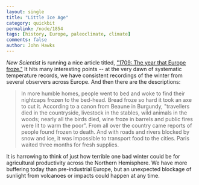 ```yaml
---
layout: single 
title: "Little Ice Age" 
category: quickbit
permalink: /node/1854
tags: [history, Europe, paleoclimate, climate] 
comments: false 
author: John Hawks 
---
```


<i>New Scientist</i> is running a nice article titled, <a href="http://www.newscientist.com/article/mg20126942.100-1709-the-year-that-europe-froze.html?full=true&print=true">"1709: The year that Europe froze."</a> It hits many interesting points -- at the very dawn of systematic temperature records, we have consistent recordings of the winter from several observers across Europe. And then there are the descriptions: 

<blockquote>In more humble homes, people went to bed and woke to find their nightcaps frozen to the bed-head. Bread froze so hard it took an axe to cut it. According to a canon from Beaune in Burgundy, "travellers died in the countryside, livestock in the stables, wild animals in the woods; nearly all the birds died, wine froze in barrels and public fires were lit to warm the poor". From all over the country came reports of people found frozen to death. And with roads and rivers blocked by snow and ice, it was impossible to transport food to the cities. Paris waited three months for fresh supplies.</blockquote>

It is harrowing to think of just how terrible one bad winter could be for agricultural productivity across the Northern Hemisphere. We have more buffering today than pre-industrial Europe, but an unexpected blockage of sunlight from volcanoes or impacts could happen at any time. 

